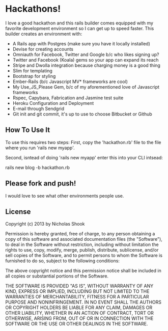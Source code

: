 # Hackathons!

I love a good hackathon and this rails builder comes equipped with my favorite development environment so I can get up to speed faster. This builder creates an environment with:
  
  * A Rails app with Postgres (make sure you have it locally installed)
  * Devise for creating accounts
  * Omniauth for Facebook, Twitter and Google b/c who likes signing up?
  * Twitter and Facebook (Koala) gems so your app can expand its reach 
  * Stripe and Dwolla integration because charging money is a good thing
  * Slim for templating
  * Bootstrap for styling
  * Ember-Rails (b/c Javascript MV* frameworks are cool)
  * My Use_JS_Please Gem, b/c of my aforementioned love of Javascript frameworks
  * Rspec, Capybara, Fabrication and Jasmine test suite
  * Heroku Configuration and Deployment
  * E-mail through Sendgrid
  * Git init and git commit, it's up to use to choose Bitbucket or Github

## How To Use It

To use this requires two steps:
First, copy the 'hackathon.rb' file to the file where you run 'rails new myapp'.

Second, isntead of doing 'rails new myapp' enter this into your CLI intsead:

  rails new blog -b hackathon.rb

## Please fork and push!

I would love to see what other environments people use.

## License

Copyright (c) 2013 by Nicholas Shook

Permission is hereby granted, free of charge, to any person obtaining a copy of this software and associated documentation files (the "Software"), to deal in the Software without restriction, including without limitation the rights to use, copy, modify, merge, publish, distribute, sublicense, and/or sell copies of the Software, and to permit persons to whom the Software is furnished to do so, subject to the following conditions:

The above copyright notice and this permission notice shall be included in all copies or substantial portions of the Software.

THE SOFTWARE IS PROVIDED "AS IS", WITHOUT WARRANTY OF ANY KIND, EXPRESS OR IMPLIED, INCLUDING BUT NOT LIMITED TO THE WARRANTIES OF MERCHANTABILITY, FITNESS FOR A PARTICULAR PURPOSE AND NONINFRINGEMENT. IN NO EVENT SHALL THE AUTHORS OR COPYRIGHT HOLDERS BE LIABLE FOR ANY CLAIM, DAMAGES OR OTHER LIABILITY, WHETHER IN AN ACTION OF CONTRACT, TORT OR OTHERWISE, ARISING FROM, OUT OF OR IN CONNECTION WITH THE SOFTWARE OR THE USE OR OTHER DEALINGS IN THE SOFTWARE.